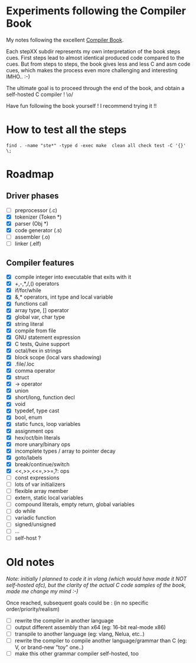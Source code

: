 
# Experiments following the Compiler Book
My notes following the excellent [Compiler Book](https://www.sigbus.info/compilerbook).

Each stepXX subdir represents my own interpretation of the book steps cues.
First steps lead to almost identical produced code compared to the cues.
But from steps to steps, the book gives less and less C and asm code cues, which makes the process even more challenging and interesting IMHO.. :-)

The ultimate goal is to proceed through the end of the book, and obtain a self-hosted C compiler ! \o/

Have fun following the book yourself ! I recommend trying it !!

# How to test all the steps

```shell
find . -name "ste*" -type d -exec make  clean all check test -C '{}' \;
```

# Roadmap
## Driver phases
- [ ] preprocessor (.c)
- [x] tokenizer (Token *)
- [x] parser (Obj *)
- [x] code generator (.s)
- [ ] assembler (.o)
- [ ] linker (.elf)
## Compiler features
- [x] compile integer into executable that exits with it
- [x] +,-,*,/,() operators
- [x] if/for/while
- [x] &,* operators, int type and local variable
- [x] functions call
- [x] array type, [] operator
- [x] global var, char type
- [x] string literal
- [x] compile from file
- [x] GNU statement expression
- [x] C tests, Quine support
- [x] octal/hex in strings
- [x] block scope (local vars shadowing)
- [x] .file/.loc
- [x] comma operator
- [x] struct
- [x] -> operator
- [x] union
- [x] short/long, function decl
- [x] void
- [x] typedef, type cast
- [x] bool, enum
- [x] static funcs, loop variables
- [x] assignment ops
- [x] hex/oct/bin literals
- [x] more unary/binary ops
- [x] incomplete types / array to pointer decay
- [x] goto/labels
- [x] break/continue/switch
- [x] <<,>>,<<=,>>=,?: ops
- [ ] const expressions
- [ ] lots of var initializers
- [ ] flexible array member
- [ ] extern, static local variables
- [ ] compound literals, empty return, global variables
- [ ] do while
- [ ] variadic function
- [ ] signed/unsigned
- [ ] ...
- [ ] self-host ?

# Old notes
*Note: initially I planned to code it in vlang (which would have made it NOT self-hosted ofc), but the clarity of the actual C code samples of the book, made me change my mind :-)*

Once reached, subsequent goals could be : (in no specific order/priority/realism)
- [ ] rewrite the compiler in another language
- [ ] output different assembly than x64  (eg: 16-bit real-mode x86)
- [ ] transpile to another language (eg: vlang, Nelua, etc..)
- [ ] rewrite the compiler to compile another language/grammar than C (eg: V, or brand-new "toy" one..)
- [ ] make this other grammar compiler self-hosted, too

